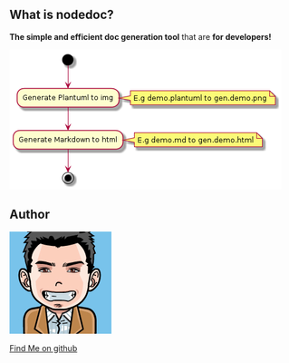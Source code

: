 ## What is nodedoc?

**The simple and efficient doc generation tool** that are **for developers!**

![Generate flow](./plantuml/gen.flow.png)

## Author

![Author](./img/author.png)

[Find Me on github](https://github.com/chungchi300)
